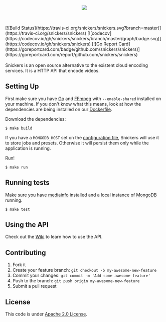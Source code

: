 <p align="center">
  <img src="https://cloud.githubusercontent.com/assets/244265/16903251/00c5f2f8-4c47-11e6-9f2c-9c86bb37f114.png">
</p>
<br><br>
[![Build Status](https://travis-ci.org/snickers/snickers.svg?branch=master)](https://travis-ci.org/snickers/snickers)
[![codecov](https://codecov.io/gh/snickers/snickers/branch/master/graph/badge.svg)](https://codecov.io/gh/snickers/snickers)
[![Go Report Card](https://goreportcard.com/badge/github.com/snickers/snickers)](https://goreportcard.com/report/github.com/snickers/snickers)
<br><br>
Snickers is an open source alternative to the existent cloud encoding services. It is a HTTP API that encode videos.

## Setting Up

First make sure you have [Go](https://golang.org/dl/) and [FFmpeg](http://ffmpeg.org/) with `--enable-shared` installed on your machine. If you don't know what this means, look at how the dependencies are being installed on our [Dockerfile](https://github.com/snickers/snickers-docker/blob/master/Dockerfile).

Download the dependencies:

```
$ make build
```

If you have a `MONGODB_HOST` set on the [configuration file](https://github.com/snickers/snickers/blob/master/config.json#L5), Snickers will use it to store jobs and presets. Otherwise it will persist them only while the application is running.

Run!

```
$ make run
```

## Running tests

Make sure you have [mediainfo](https://sourceforge.net/projects/mediainfo/) installed and a local instance of [MongoDB](https://github.com/mongodb/mongo) running.

```
$ make test
```

## Using the API

Check out the [Wiki](https://github.com/snickers/snickers/wiki/How-to-Use-the-API) to learn how to use the API.

## Contributing

1. Fork it
2. Create your feature branch: `git checkout -b my-awesome-new-feature`
3. Commit your changes: `git commit -m 'Add some awesome feature'`
4. Push to the branch: `git push origin my-awesome-new-feature`
5. Submit a pull request

## License

This code is under [Apache 2.0 License](https://github.com/snickers/snickers/blob/master/LICENSE).

